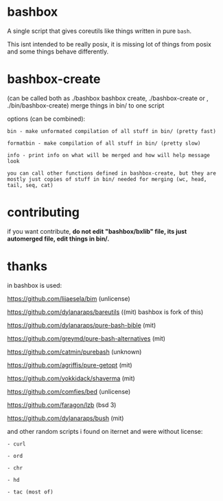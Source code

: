 # bashbox

A single script that gives coreutils like things written in pure `bash`.

This isnt intended to be really posix, it is missing lot of things from posix and some things behave differently.

# bashbox-create
(can be called both as ./bashbox bashbox create, ./bashbox-create or , ./bin/bashbox-create)
merge things in bin/ to one script

options (can be combined):

	bin - make unformated compilation of all stuff in bin/ (pretty fast)

	formatbin - make compilation of all stuff in bin/ (pretty slow)

	info - print info on what will be merged and how will help message look

	you can call other functions defined in bashbox-create, but they are mostly just copies of stuff in bin/ needed for merging (wc, head, tail, seq, cat)
	
# contributing
if you want contribute, **do not edit "bashbox/bxlib" file, its just automerged file, edit things in bin/.**

# thanks
in bashbox is used:

https://github.com/lijaesela/bim (unlicense)

https://github.com/dylanaraps/bareutils ((mit) bashbox is fork of this)

https://github.com/dylanaraps/pure-bash-bible (mit)

https://github.com/greymd/pure-bash-alternatives (mit)

https://github.com/catmin/purebash (unknown)

https://github.com/agriffis/pure-getopt (mit)

https://github.com/yokkidack/shaverma (mit)

https://github.com/comfies/bed (unlicense)

https://github.com/faragon/lzb (bsd 3)

https://github.com/dylanaraps/bush (mit)

and other random scripts i found on iternet and were without license:

	- curl
	
	- ord
	
	- chr
	
	- hd
	
	- tac (most of)


